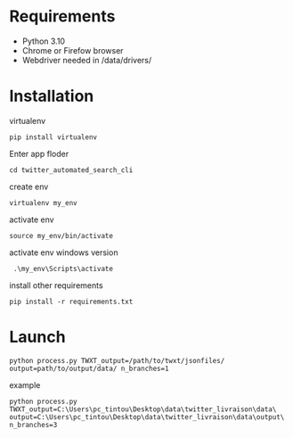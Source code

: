 # Requirements

 - Python  3.10 
 - Chrome or Firefow browser
 - Webdriver needed in /data/drivers/
# Installation

virtualenv

    pip install virtualenv

Enter app floder

    cd twitter_automated_search_cli
  
create env

    virtualenv my_env

activate env

    source my_env/bin/activate

activate env windows version

     .\my_env\Scripts\activate



install other requirements

    pip install -r requirements.txt

# Launch

    python process.py TWXT_output=/path/to/twxt/jsonfiles/ output=path/to/output/data/ n_branches=1
example

    python process.py TWXT_output=C:\Users\pc_tintou\Desktop\data\twitter_livraison\data\ output=C:\Users\pc_tintou\Desktop\data\twitter_livraison\data\output\ n_branches=3
